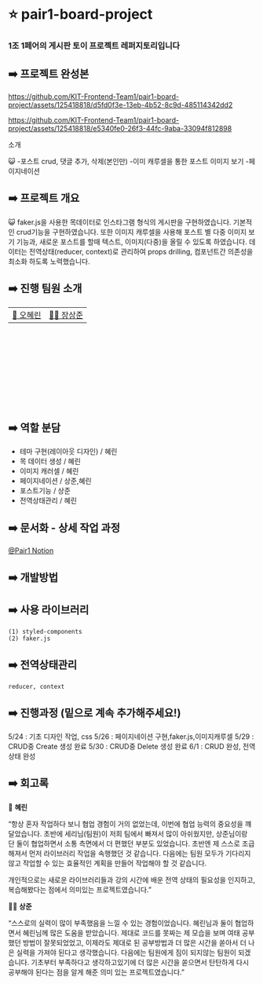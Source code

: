 # ⭐ pair1-board-project

### 1조 1페어의 게시판 토이 프로젝트 레퍼지토리입니다

## ➡️ 프로젝트 완성본

https://github.com/KIT-Frontend-Team1/pair1-board-project/assets/125418818/d5fd0f3e-13eb-4b52-8c9d-485114342dd2

https://github.com/KIT-Frontend-Team1/pair1-board-project/assets/125418818/e5340fe0-26f3-44fc-9aba-33094f812898

소개

😺 -포스트 crud, 댓글 추가, 삭제(본인만) -이미 캐루셀을 통한 포스트 이미지 보기 -페이지네이션

## ➡️ 프로젝트 개요

😺 faker.js을 사용한 목데이터로 인스타그램 형식의 게시판을 구현하였습니다. 기본적인 crud기능을 구현하였습니다. 또한 이미지 캐루셀을 사용해 포스트 별 다중 이미지 보기 기능과, 새로운 포스트를 할때 텍스트, 이미지(다중)을 올릴 수 있도록 하였습니다. 데이터는 전역상태(reducer, context)로 관리하여 props drilling, 컴포넌트간 의존성을 최소화 하도록 노력했습니다. 


## ➡️ 진행 팀원 소개

<table style="margin-left: auto; margin-right: auto; width: 600px; height: 200px;">
  <tr>
    <td><a href="https://github.com/yesoryeseul">🐬 오혜린</a></td>
    <td><a href="https://github.com/seungyonggo">🧑‍🌾 장상준</a></td>
  </tr>
</table>

## ➡️ 역할 분담

  - 테마 구현(레이아웃 디자인) / 혜린
  - 목 데이터 생성 / 혜린
  - 이미지 캐러셀 / 혜린
  - 페이지네이션 / 상준,혜린
  - 포스트기능 / 상준
  - 전역상태관리 / 혜린

## ➡️ 문서화 - 상세 작업 과정

<a href="https://equatorial-rhythm-d75.notion.site/2-1-c6903f97f8ed4f65a9a06f826a4d5bb1">@Pair1 Notion</a>

## ➡️ 개발방법

## ➡️ 사용 라이브러리

    (1) styled-components
    (2) faker.js

## ➡️ 전역상태관리

    reducer, context

## ➡️ 진행과정 (밑으로 계속 추가해주세요!)

5/24 : 기초 디자인 작업, css
5/26 : 페이지네이션 구현,faker.js,이미지캐루셀
5/29 : CRUD중 Create 생성 완료
5/30 : CRUD중 Delete 생성 완료
6/1 : CRUD 완성, 전역상태 완성

## ➡️ 회고록
🐬 **혜린** 

“항상 혼자 작업하다 보니 협업 경험이 거의 없었는데, 이번에 협업 능력의 중요성을 꺠달았습니다. 초반에 세리님(팀원)이 저희 팀에서 빠져서 많이 아쉬웠지만,  상준님이랑 단 둘이 협업하면서 소통 측면에서 더 편했던 부분도 있었습니다. 초반엔 제 스스로 조급해져서 먼저 라이브러리 작업을 속행했던 것 같습니다. 다음에는 팀원 모두가 기다리지 않고 작업할 수 있는 효율적인 계획을 만들어 작업해야 할 것 같습니다. 

개인적으로는 새로운 라이브러리들과 강의 시간에 배운 전역 상태의 필요성을 인지하고, 복습해봤다는 점에서 의미있는  프로젝트였습니다.”

🧑‍🌾 **상준**

“스스로의 실력이 많이 부족했음을 느낄 수 있는 경험이었습니다. 혜린님과 둘이 협업하면서 혜린님께 많은 도움을 받았습니다. 제대로 코드를 못짜는 제 모습을 보며 여태 공부했던 방법이 잘못되었었고, 이제라도 제대로 된 공부방법과 더 많은 시간을 쏟아서 더 나은 실력을 가져야 된다고 생각했습니다. 다음에는 팀원에게 짐이 되지않는 팀원이 되겠습니다.
기초부터 부족하다고 생각하고있기에 더 많은 시간을 쏟으면서 탄탄하게 다시 공부해야 된다는 점을 알게 해준 의미 있는 프로젝트였습니다.”
